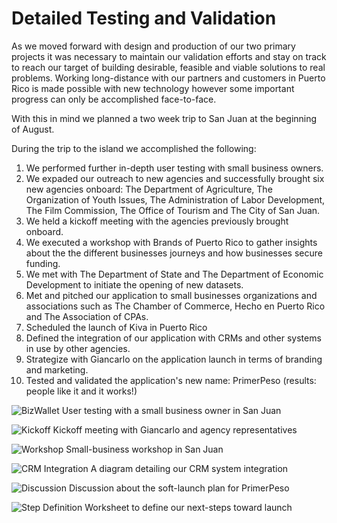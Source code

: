 # Detailed Testing and Validation

As we moved forward with design and production of our two primary projects it was necessary to maintain our validation efforts and stay on track to reach our target of building desirable, feasible and viable solutions to real problems. Working long-distance with our partners and customers in Puerto Rico is made possible with new technology however some important progress can only be accomplished face-to-face.

With this in mind we planned a two week trip to San Juan at the beginning of August.

During the trip to the island we accomplished the following:

1. We performed further in-depth user testing with small business owners.
2. We expaded our outreach to new agencies and successfully brought six new agencies onboard: The Department of Agriculture, The Organization of Youth Issues, The Administration of Labor Development, The Film Commission, The Office of Tourism and The City of San Juan.
3. We held a kickoff meeting with the agencies previously brought onboard.
4. We executed a workshop with Brands of Puerto Rico to gather insights about the the different businesses journeys and how businesses secure funding.
5. We met with The Department of State and The Department of Economic Development to initiate the opening of new datasets.
6. Met and pitched our application to small businesses organizations and associations such as The Chamber of Commerce, Hecho en Puerto Rico and The Association of CPAs.
7. Scheduled the launch of Kiva in Puerto Rico
8. Defined the integration of our application with CRMs and other systems in use by other agencies.
9. Strategize with Giancarlo on the application launch in terms of branding and marketing.
10. Tested and validated the application's new name: PrimerPeso (results: people like it and it works!)

![BizWallet](http://cl.ly/XBXX/IMG_0146.jpg)
User testing with a small business owner in San Juan

![Kickoff](http://cl.ly/XBDP/IMG_0207.jpg)
Kickoff meeting with Giancarlo and agency representatives

![Workshop](http://cl.ly/XAdb/IMG_0165.jpg)
Small-business workshop in San Juan

![CRM Integration](http://cl.ly/XAyK/IMG_0148.jpg)
A diagram detailing our CRM system integration

![Discussion](http://cl.ly/XBVV/IMG_2160.jpg)
Discussion about the soft-launch plan for PrimerPeso

![Step Definition](http://cl.ly/XAm5/IMG_0240.jpg)
Worksheet to define our next-steps toward launch



